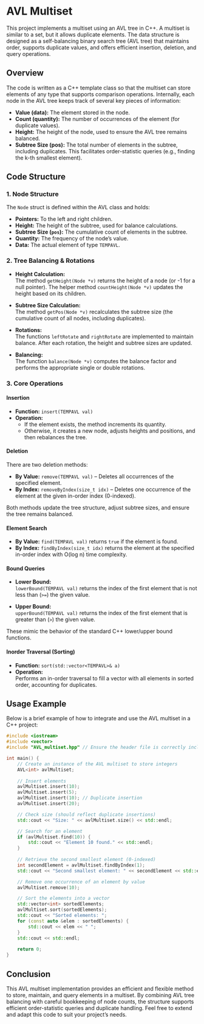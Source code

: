 # AVL Multiset

This project implements a multiset using an AVL tree in C++. A multiset is similar to a set, but it allows duplicate elements. The data structure is designed as a self-balancing binary search tree (AVL tree) that maintains order, supports duplicate values, and offers efficient insertion, deletion, and query operations.

## Overview

The code is written as a C++ template class so that the multiset can store elements of any type that supports comparison operations. Internally, each node in the AVL tree keeps track of several key pieces of information:
- **Value (data):** The element stored in the node.
- **Count (quantity):** The number of occurrences of the element (for duplicate values).
- **Height:** The height of the node, used to ensure the AVL tree remains balanced.
- **Subtree Size (pos):** The total number of elements in the subtree, including duplicates. This facilitates order-statistic queries (e.g., finding the k-th smallest element).

## Code Structure

### 1. Node Structure
The `Node` struct is defined within the AVL class and holds:
- **Pointers:** To the left and right children.
- **Height:** The height of the subtree, used for balance calculations.
- **Subtree Size (`pos`):** The cumulative count of elements in the subtree.
- **Quantity:** The frequency of the node’s value.
- **Data:** The actual element of type `TEMPAVL`.

### 2. Tree Balancing & Rotations
- **Height Calculation:**  
  The method `getHeight(Node *v)` returns the height of a node (or -1 for a null pointer). The helper method `countHeight(Node *v)` updates the height based on its children.

- **Subtree Size Calculation:**  
  The method `getPos(Node *v)` recalculates the subtree size (the cumulative count of all nodes, including duplicates).

- **Rotations:**  
  The functions `leftRotate` and `rightRotate` are implemented to maintain balance. After each rotation, the height and subtree sizes are updated.

- **Balancing:**  
  The function `balance(Node *v)` computes the balance factor and performs the appropriate single or double rotations.

### 3. Core Operations

#### Insertion
- **Function:** `insert(TEMPAVL val)`
- **Operation:**  
  - If the element exists, the method increments its quantity.
  - Otherwise, it creates a new node, adjusts heights and positions, and then rebalances the tree.

#### Deletion
There are two deletion methods:
- **By Value:** `remove(TEMPAVL val)` – Deletes all occurrences of the specified element.
- **By Index:** `removeByIndex(size_t idx)` – Deletes one occurrence of the element at the given in-order index (0-indexed).

Both methods update the tree structure, adjust subtree sizes, and ensure the tree remains balanced.

#### Element Search
- **By Value:** `find(TEMPAVL val)` returns `true` if the element is found.
- **By Index:** `findByIndex(size_t idx)` returns the element at the specified in-order index with O(log n) time complexity.

#### Bound Queries
- **Lower Bound:**  
  `lowerBound(TEMPAVL val)` returns the index of the first element that is not less than (`>=`) the given value.
  
- **Upper Bound:**  
  `upperBound(TEMPAVL val)` returns the index of the first element that is greater than (`>`) the given value.

These mimic the behavior of the standard C++ lower/upper bound functions.

#### Inorder Traversal (Sorting)
- **Function:** `sort(std::vector<TEMPAVL>& a)`
- **Operation:**  
  Performs an in-order traversal to fill a vector with all elements in sorted order, accounting for duplicates.

## Usage Example

Below is a brief example of how to integrate and use the AVL multiset in a C++ project:

```cpp
#include <iostream>
#include <vector>
#include "AVL_multiset.hpp" // Ensure the header file is correctly included

int main() {
    // Create an instance of the AVL multiset to store integers
    AVL<int> avlMultiset;
    
    // Insert elements
    avlMultiset.insert(10);
    avlMultiset.insert(5);
    avlMultiset.insert(10); // Duplicate insertion
    avlMultiset.insert(20);

    // Check size (should reflect duplicate insertions)
    std::cout << "Size: " << avlMultiset.size() << std::endl;

    // Search for an element
    if (avlMultiset.find(10)) {
        std::cout << "Element 10 found." << std::endl;
    }
    
    // Retrieve the second smallest element (0-indexed)
    int secondElement = avlMultiset.findByIndex(1);
    std::cout << "Second smallest element: " << secondElement << std::endl;

    // Remove one occurrence of an element by value
    avlMultiset.remove(10);

    // Sort the elements into a vector
    std::vector<int> sortedElements;
    avlMultiset.sort(sortedElements);
    std::cout << "Sorted elements: ";
    for (const auto &elem : sortedElements) {
        std::cout << elem << " ";
    }
    std::cout << std::endl;
    
    return 0;
}
```

## Conclusion

This AVL multiset implementation provides an efficient and flexible method to store, maintain, and query elements in a multiset. By combining AVL tree balancing with careful bookkeeping of node counts, the structure supports efficient order-statistic queries and duplicate handling. Feel free to extend and adapt this code to suit your project’s needs.
